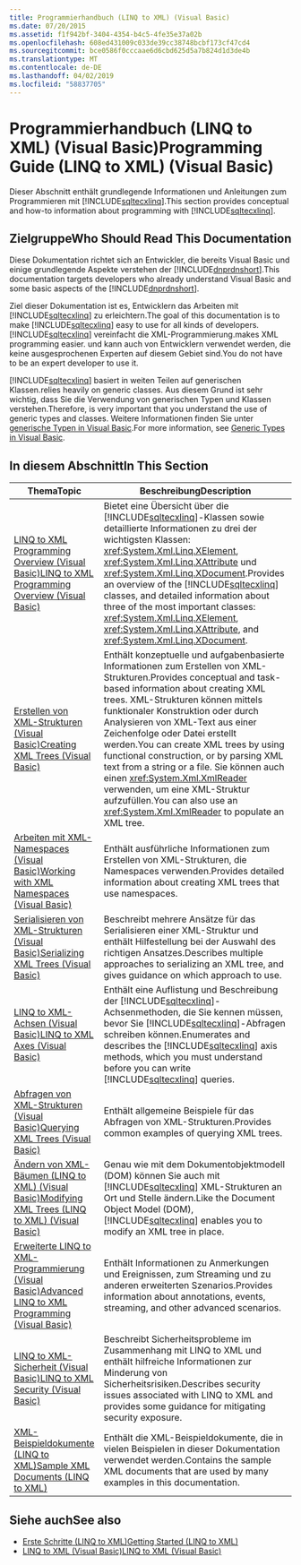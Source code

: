 ```yaml
---
title: Programmierhandbuch (LINQ to XML) (Visual Basic)
ms.date: 07/20/2015
ms.assetid: f1f942bf-3404-4354-b4c5-4fe35e37a02b
ms.openlocfilehash: 608ed431009c033de39cc38748bcbf173cf47cd4
ms.sourcegitcommit: bce0586f0cccaae6d6cbd625d5a7b824d1d3de4b
ms.translationtype: MT
ms.contentlocale: de-DE
ms.lasthandoff: 04/02/2019
ms.locfileid: "58837705"
---
```

# <a name="programming-guide-linq-to-xml-visual-basic"></a><span data-ttu-id="1a547-102">Programmierhandbuch (LINQ to XML) (Visual Basic)</span><span class="sxs-lookup"><span data-stu-id="1a547-102">Programming Guide (LINQ to XML) (Visual Basic)</span></span>
<span data-ttu-id="1a547-103">Dieser Abschnitt enthält grundlegende Informationen und Anleitungen zum Programmieren mit [!INCLUDE[sqltecxlinq](~/includes/sqltecxlinq-md.md)].</span><span class="sxs-lookup"><span data-stu-id="1a547-103">This section provides conceptual and how-to information about programming with [!INCLUDE[sqltecxlinq](~/includes/sqltecxlinq-md.md)].</span></span>  
  
## <a name="who-should-read-this-documentation"></a><span data-ttu-id="1a547-104">Zielgruppe</span><span class="sxs-lookup"><span data-stu-id="1a547-104">Who Should Read This Documentation</span></span>  
 <span data-ttu-id="1a547-105">Diese Dokumentation richtet sich an Entwickler, die bereits Visual Basic und einige grundlegende Aspekte verstehen der [!INCLUDE[dnprdnshort](~/includes/dnprdnshort-md.md)].</span><span class="sxs-lookup"><span data-stu-id="1a547-105">This documentation targets developers who already understand Visual Basic and some basic aspects of the [!INCLUDE[dnprdnshort](~/includes/dnprdnshort-md.md)].</span></span>  
  
 <span data-ttu-id="1a547-106">Ziel dieser Dokumentation ist es, Entwicklern das Arbeiten mit [!INCLUDE[sqltecxlinq](~/includes/sqltecxlinq-md.md)] zu erleichtern.</span><span class="sxs-lookup"><span data-stu-id="1a547-106">The goal of this documentation is to make [!INCLUDE[sqltecxlinq](~/includes/sqltecxlinq-md.md)] easy to use for all kinds of developers.</span></span> [!INCLUDE[sqltecxlinq](~/includes/sqltecxlinq-md.md)] <span data-ttu-id="1a547-107">vereinfacht die XML-Programmierung.</span><span class="sxs-lookup"><span data-stu-id="1a547-107">makes XML programming easier.</span></span> <span data-ttu-id="1a547-108">und kann auch von Entwicklern verwendet werden, die keine ausgesprochenen Experten auf diesem Gebiet sind.</span><span class="sxs-lookup"><span data-stu-id="1a547-108">You do not have to be an expert developer to use it.</span></span>  
  
 [!INCLUDE[sqltecxlinq](~/includes/sqltecxlinq-md.md)] <span data-ttu-id="1a547-109">basiert in weiten Teilen auf generischen Klassen.</span><span class="sxs-lookup"><span data-stu-id="1a547-109">relies heavily on generic classes.</span></span> <span data-ttu-id="1a547-110">Aus diesem Grund ist sehr wichtig, dass Sie die Verwendung von generischen Typen und Klassen verstehen.</span><span class="sxs-lookup"><span data-stu-id="1a547-110">Therefore, is very important that you understand the use of generic types and classes.</span></span> <span data-ttu-id="1a547-111">Weitere Informationen finden Sie unter [generische Typen in Visual Basic](../../../../visual-basic/programming-guide/language-features/data-types/generic-types.md).</span><span class="sxs-lookup"><span data-stu-id="1a547-111">For more information, see [Generic Types in Visual Basic](../../../../visual-basic/programming-guide/language-features/data-types/generic-types.md).</span></span>  
  
## <a name="in-this-section"></a><span data-ttu-id="1a547-112">In diesem Abschnitt</span><span class="sxs-lookup"><span data-stu-id="1a547-112">In This Section</span></span>  
  
|<span data-ttu-id="1a547-113">Thema</span><span class="sxs-lookup"><span data-stu-id="1a547-113">Topic</span></span>|<span data-ttu-id="1a547-114">Beschreibung</span><span class="sxs-lookup"><span data-stu-id="1a547-114">Description</span></span>|  
|-----------|-----------------|  
|[<span data-ttu-id="1a547-115">LINQ to XML Programming Overview (Visual Basic)</span><span class="sxs-lookup"><span data-stu-id="1a547-115">LINQ to XML Programming Overview (Visual Basic)</span></span>](../../../../visual-basic/programming-guide/concepts/linq/linq-to-xml-programming-overview.md)|<span data-ttu-id="1a547-116">Bietet eine Übersicht über die [!INCLUDE[sqltecxlinq](~/includes/sqltecxlinq-md.md)]-Klassen sowie detaillierte Informationen zu drei der wichtigsten Klassen: <xref:System.Xml.Linq.XElement>, <xref:System.Xml.Linq.XAttribute> und <xref:System.Xml.Linq.XDocument>.</span><span class="sxs-lookup"><span data-stu-id="1a547-116">Provides an overview of the [!INCLUDE[sqltecxlinq](~/includes/sqltecxlinq-md.md)] classes, and detailed information about three of the most important classes: <xref:System.Xml.Linq.XElement>, <xref:System.Xml.Linq.XAttribute>, and <xref:System.Xml.Linq.XDocument>.</span></span>|  
|[<span data-ttu-id="1a547-117">Erstellen von XML-Strukturen (Visual Basic)</span><span class="sxs-lookup"><span data-stu-id="1a547-117">Creating XML Trees (Visual Basic)</span></span>](../../../../visual-basic/programming-guide/concepts/linq/creating-xml-trees.md)|<span data-ttu-id="1a547-118">Enthält konzeptuelle und aufgabenbasierte Informationen zum Erstellen von XML-Strukturen.</span><span class="sxs-lookup"><span data-stu-id="1a547-118">Provides conceptual and task-based information about creating XML trees.</span></span> <span data-ttu-id="1a547-119">XML-Strukturen können mittels funktionaler Konstruktion oder durch Analysieren von XML-Text aus einer Zeichenfolge oder Datei erstellt werden.</span><span class="sxs-lookup"><span data-stu-id="1a547-119">You can create XML trees by using functional construction, or by parsing XML text from a string or a file.</span></span> <span data-ttu-id="1a547-120">Sie können auch einen <xref:System.Xml.XmlReader> verwenden, um eine XML-Struktur aufzufüllen.</span><span class="sxs-lookup"><span data-stu-id="1a547-120">You can also use an <xref:System.Xml.XmlReader> to populate an XML tree.</span></span>|  
|[<span data-ttu-id="1a547-121">Arbeiten mit XML-Namespaces (Visual Basic)</span><span class="sxs-lookup"><span data-stu-id="1a547-121">Working with XML Namespaces (Visual Basic)</span></span>](../../../../visual-basic/programming-guide/concepts/linq/working-with-xml-namespaces.md)|<span data-ttu-id="1a547-122">Enthält ausführliche Informationen zum Erstellen von XML-Strukturen, die Namespaces verwenden.</span><span class="sxs-lookup"><span data-stu-id="1a547-122">Provides detailed information about creating XML trees that use namespaces.</span></span>|  
|[<span data-ttu-id="1a547-123">Serialisieren von XML-Strukturen (Visual Basic)</span><span class="sxs-lookup"><span data-stu-id="1a547-123">Serializing XML Trees (Visual Basic)</span></span>](../../../../visual-basic/programming-guide/concepts/linq/serializing-xml-trees.md)|<span data-ttu-id="1a547-124">Beschreibt mehrere Ansätze für das Serialisieren einer XML-Struktur und enthält Hilfestellung bei der Auswahl des richtigen Ansatzes.</span><span class="sxs-lookup"><span data-stu-id="1a547-124">Describes multiple approaches to serializing an XML tree, and gives guidance on which approach to use.</span></span>|  
|[<span data-ttu-id="1a547-125">LINQ to XML-Achsen (Visual Basic)</span><span class="sxs-lookup"><span data-stu-id="1a547-125">LINQ to XML Axes (Visual Basic)</span></span>](../../../../visual-basic/programming-guide/concepts/linq/linq-to-xml-axes.md)|<span data-ttu-id="1a547-126">Enthält eine Auflistung und Beschreibung der [!INCLUDE[sqltecxlinq](~/includes/sqltecxlinq-md.md)]-Achsenmethoden, die Sie kennen müssen, bevor Sie [!INCLUDE[sqltecxlinq](~/includes/sqltecxlinq-md.md)]-Abfragen schreiben können.</span><span class="sxs-lookup"><span data-stu-id="1a547-126">Enumerates and describes the [!INCLUDE[sqltecxlinq](~/includes/sqltecxlinq-md.md)] axis methods, which you must understand before you can write [!INCLUDE[sqltecxlinq](~/includes/sqltecxlinq-md.md)] queries.</span></span>|  
|[<span data-ttu-id="1a547-127">Abfragen von XML-Strukturen (Visual Basic)</span><span class="sxs-lookup"><span data-stu-id="1a547-127">Querying XML Trees (Visual Basic)</span></span>](../../../../visual-basic/programming-guide/concepts/linq/querying-xml-trees.md)|<span data-ttu-id="1a547-128">Enthält allgemeine Beispiele für das Abfragen von XML-Strukturen.</span><span class="sxs-lookup"><span data-stu-id="1a547-128">Provides common examples of querying XML trees.</span></span>|  
|[<span data-ttu-id="1a547-129">Ändern von XML-Bäumen (LINQ to XML) (Visual Basic)</span><span class="sxs-lookup"><span data-stu-id="1a547-129">Modifying XML Trees (LINQ to XML) (Visual Basic)</span></span>](../../../../visual-basic/programming-guide/concepts/linq/modifying-xml-trees-linq-to-xml.md)|<span data-ttu-id="1a547-130">Genau wie mit dem Dokumentobjektmodell (DOM) können Sie auch mit [!INCLUDE[sqltecxlinq](~/includes/sqltecxlinq-md.md)] XML-Strukturen an Ort und Stelle ändern.</span><span class="sxs-lookup"><span data-stu-id="1a547-130">Like the Document Object Model (DOM), [!INCLUDE[sqltecxlinq](~/includes/sqltecxlinq-md.md)] enables you to modify an XML tree in place.</span></span>|  
|[<span data-ttu-id="1a547-131">Erweiterte LINQ to XML-Programmierung (Visual Basic)</span><span class="sxs-lookup"><span data-stu-id="1a547-131">Advanced LINQ to XML Programming (Visual Basic)</span></span>](../../../../visual-basic/programming-guide/concepts/linq/advanced-linq-to-xml-programming.md)|<span data-ttu-id="1a547-132">Enthält Informationen zu Anmerkungen und Ereignissen, zum Streaming und zu anderen erweiterten Szenarios.</span><span class="sxs-lookup"><span data-stu-id="1a547-132">Provides information about annotations, events, streaming, and other advanced scenarios.</span></span>|  
|[<span data-ttu-id="1a547-133">LINQ to XML-Sicherheit (Visual Basic)</span><span class="sxs-lookup"><span data-stu-id="1a547-133">LINQ to XML Security (Visual Basic)</span></span>](../../../../visual-basic/programming-guide/concepts/linq/linq-to-xml-security.md)|<span data-ttu-id="1a547-134">Beschreibt Sicherheitsprobleme im Zusammenhang mit LINQ to XML und enthält hilfreiche Informationen zur Minderung von Sicherheitsrisiken.</span><span class="sxs-lookup"><span data-stu-id="1a547-134">Describes security issues associated with LINQ to XML and provides some guidance for mitigating security exposure.</span></span>|  
|[<span data-ttu-id="1a547-135">XML-Beispieldokumente (LINQ to XML)</span><span class="sxs-lookup"><span data-stu-id="1a547-135">Sample XML Documents (LINQ to XML)</span></span>](../../../../visual-basic/programming-guide/concepts/linq/sample-xml-documents-linq-to-xml.md)|<span data-ttu-id="1a547-136">Enthält die XML-Beispieldokumente, die in vielen Beispielen in dieser Dokumentation verwendet werden.</span><span class="sxs-lookup"><span data-stu-id="1a547-136">Contains the sample XML documents that are used by many examples in this documentation.</span></span>|  
  
## <a name="see-also"></a><span data-ttu-id="1a547-137">Siehe auch</span><span class="sxs-lookup"><span data-stu-id="1a547-137">See also</span></span>

- [<span data-ttu-id="1a547-138">Erste Schritte (LINQ to XML)</span><span class="sxs-lookup"><span data-stu-id="1a547-138">Getting Started (LINQ to XML)</span></span>](../../../../visual-basic/programming-guide/concepts/linq/getting-started-linq-to-xml.md)
- [<span data-ttu-id="1a547-139">LINQ to XML (Visual Basic)</span><span class="sxs-lookup"><span data-stu-id="1a547-139">LINQ to XML (Visual Basic)</span></span>](../../../../visual-basic/programming-guide/concepts/linq/linq-to-xml.md)
